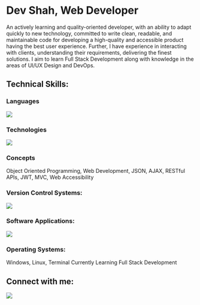 <h1>Dev Shah, Web Developer</h1>
<p>
  An actively learning and quality-oriented developer, with an ability to adapt
  quickly to new technology, committed to write clean, readable, and
  maintainable code for developing a high-quality and accessible product having
  the best user experience. Further, I have experience in interacting with
  clients, understanding their requirements, delivering the finest solutions. I
  aim to learn Full Stack Development along with knowledge in the areas of UI/UX
  Design and DevOps.
</p>
<h2>Technical Skills:</h2>
<h3>Languages</h3>
<img src="https://skillicons.dev/icons?i=js,ts,cs,py,html,css,c,cpp" />

<h3>Technologies</h3>
<img
  src="https://skillicons.dev/icons?i=nodejs,express,react,nextjs,mongodb,postgres,bootstrap"
/>

<h3>Concepts</h3>
Object Oriented Programming, Web Development, JSON, AJAX, RESTful APIs, JWT,
MVC, Web Accessibility

<h3>Version Control Systems:</h3>
<img src="https://skillicons.dev/icons?i=git,github" />

<h3>Software Applications:</h3>
<img src="https://skillicons.dev/icons?i=vscode,postman,discord" />

<h3>Operating Systems:</h3>
Windows, Linux, Terminal Currently Learning Full Stack Development

<h2>Connect with me:</h2>

<a href="https://linkedin.com/in/busycaesar" target="blank">
  <img src="https://skillicons.dev/icons?i=linkedin" />
</a>
